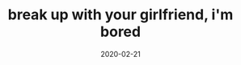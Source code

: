---
title: "break up with your girlfriend, i'm bored"
date: 2020-02-21
alt-title: "Feb 15th"
composer: "Ariana Grande"
src: "/assets/arrangements/break_up_with_your_girlfriend.pdf"
link: 
---